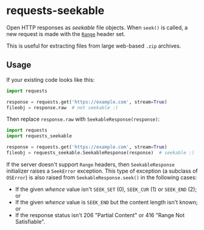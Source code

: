 # requests-seekable

Open HTTP responses as *seekable* file objects. When `seek()` is called, a new request is made with
the [`Range`](https://developer.mozilla.org/en-US/docs/Web/HTTP/Reference/Headers/Range) header set.

This is useful for extracting files from large web-based `.zip` archives.

## Usage

If your existing code looks like this:

```python
import requests

response = requests.get('https://example.com', stream=True)
fileobj = response.raw  # not seekable :(
```

Then replace `response.raw` with `SeekableResponse(response)`:

```python
import requests
import requests_seekable

response = requests.get('https://example.com', stream=True)
fileobj = requests_seekable.SeekableResponse(response)  # seekable :)
```

If the server doesn't support `Range` headers, then `SeekableResponse` initializer raises a
`SeekError` exception. This type of exception (a subclass of `OSError`) is also raised from
`SeekableResponse.seek()` in the following cases:

- If the given *whence* value isn't `SEEK_SET` (0), `SEEK_CUR` (1) or `SEEK_END` (2); or
- If the given *whence* value is `SEEK_END` but the content length isn't known; or
- If the response status isn't 206 "Partial Content" or 416 "Range Not Satisfiable".
